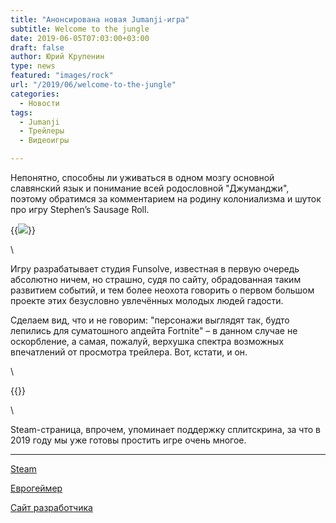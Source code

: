 ```yaml
---
title: "Анонсирована новая Jumanji-игра"
subtitle: Welcome to the jungle
date: 2019-06-05T07:03:00+03:00
draft: false
author: Юрий Крупенин
type: news
featured: "images/rock"
url: "/2019/06/welcome-to-the-jungle"
categories:
  - Новости
tags:
  - Jumanji
  - Трейлеры
  - Видеоигры

---
```

Непонятно, способны ли уживаться в одном мозгу основной славянский язык и понимание всей родословной "Джуманджи", поэтому обратимся за комментарием на родину колониализма и шуток про игру Stephen’s Sausage Roll.



{{<img src="images/thx-eurogamer" caption="Спасибо, Еврогеймер." >}}



\



Игру разрабатывает студия Funsolve, известная в первую очередь абсолютно ничем, но страшно, судя по сайту, обрадованная таким развитием событий, и тем более неохота говорить о первом большом проекте этих безусловно увлечённых молодых людей гадости.



Сделаем вид, что и не говорим: "персонажи выглядят так, будто лепились для суматошного апдейта Fortnite" – в данном случае не оскорбление, а самая, пожалуй, верхушка спектра возможных впечатлений от просмотра трейлера. Вот, кстати, и он.



\



{{<youtube vNFY8hWggT0>}}



\



Steam-страница, впрочем, упоминает поддержку сплитскрина, за что в 2019 году мы уже готовы простить игре очень многое. 



---

[Steam][1]

[Еврогеймер][2]

[Сайт разработчика][3]



[1]: https://store.steampowered.com/app/896950/JUMANJI_The_Video_Game/
[2]: https://www.eurogamer.net/articles/2019-06-04-jumanji-is-finally-being-turned-into-a-video-game
[3]: http://www.funsolve.com/